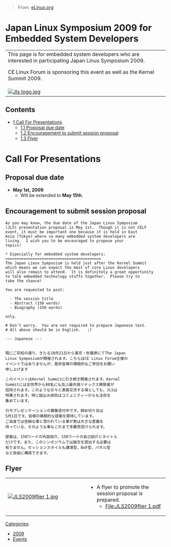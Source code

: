 > From: [eLinux.org](http://eLinux.org/Japan_Linux_Symposium_2009_for_Embedded_System_Developers "http://eLinux.org/Japan_Linux_Symposium_2009_for_Embedded_System_Developers")


# Japan Linux Symposium 2009 for Embedded System Developers



<table>
<col width="100%" />
<tbody>
<tr class="odd">
<td align="left">This page is for embedded system developers who are interested in participating Japan Linus Symposium 2009.
<p>CE Linux Forum is sponsoring this event as well as the Kernel Summit 2009.</p></td>
</tr>
<tr class="even">
<td align="left"><a href="http://elinux.org/File:Jls_logo.jpg"><img src="http://elinux.org/images/b/b7/Jls_logo.jpg" alt="Jls logo.jpg" /></a></td>
</tr>
</tbody>
</table>

## Contents

-   [1 Call For Presentations](#call-for-presentations)
    -   [1.1 Proposal due date](#proposal-due-date)
    -   [1.2 Encouragement to submit session
        proposal](#encouragement-to-submit-session-proposal)
    -   [1.3 Flyer](#flyer)

# Call For Presentations

## Proposal due date

-   **May 1st, 2009**
    -   Will be extended to **May 15th**.

## Encouragement to submit session proposal

    As you may know, the due date of the Japan Linux Symposium
    (JLS) presentation proposal is May 1st.  Though it is not CELF
    event, it must be important one because it is held in East
    Asia (Tokyo) where so many embedded system developers are
    living.  I wish you to be encouraged to propose your
    topics!

    * Especially for embedded system developers:
    ==========================================
    The Japan Linux Symposium is held just after the Kernel Summit
    which means we can expect the most of core Linux developers
    will also remain to attend.  It is definitely a great opportunity
    to talk embedded technology stuffs together.  Please try to
    take the chance!

    You are requested to post:

      - The session title
      - Abstract (150 words)
      - Biography (150 words)

    only.

    # Don't worry.  You are not required to prepare Japanese text.
    # All above should be in English.   ;)

    --- Japanese ---


    既にご存知の通り、きたる10月21日から東京・秋葉原にてThe Japan
    Linux Symposiumが開催されます。こちらはCE Linux Forum主催の
    イベントではありませんが、是非皆様の積極的なご參加をお願い
    申し上げます

    このイベントはKernel Summitに引き続き開催されます。Kernel
    Summitには全世界から80名にも及ぶ最先端リナックス開発者が
    招待されます。このような方々と直接交流する場としても、JLSは
    特筆されます。特に組込み技術はコミュニティーからも注目を
    集めています。

    只今プレゼンテーションの募集受付中です。締め切り日は
    5月1日です。皆様の積極的な提案を期待しています。
    ご自身では些細な事と思われている事が実は大きな意義を
    持っている、そのような事もこれまで多數見受けられます。

    提案は、150ワードの內容紹介、150ワードの自己紹介とタイトル
    だけです。また、このシンポジウムでは論文を提出する必要は
    有りません。セッションスタイルも講演型、BoF型、パネル型
    など自由に構成できます。

## Flyer

<table>
<col width="50%" />
<col width="50%" />
<tbody>
<tr class="odd">
<td align="left"><a href="http://elinux.org/File:JLS2009flier_1.jpg"><img src="http://elinux.org/images/f/fb/JLS2009flier_1.jpg" alt="JLS2009flier 1.jpg" /></a></td>
<td align="left"><ul>
<li>A flyer to promote the session proposal is prepared.
<ul>
<li><a href="http://elinux.org/File:JLS2009flier_1.pdf" title="File:JLS2009flier 1.pdf">File:JLS2009flier 1.pdf</a></li>
</ul></li>
</ul></td>
</tr>
</tbody>
</table>


[Categories](http://eLinux.org/Special:Categories "Special:Categories"):

-   [2009](http://eLinux.org/Category:2009 "Category:2009")
-   [Events](http://eLinux.org/Category:Events "Category:Events")

